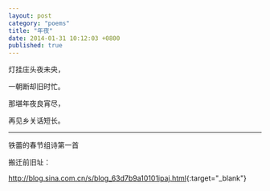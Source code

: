 ```yaml
---
layout: post
category: "poems"
title: "年夜"
date: 2014-01-31 10:12:03 +0800
published: true
---
```

灯挂庄头夜未央，

一朝断却旧时忙。

那堪年夜良宵尽，

再见乡关话短长。     
<!--more-->

---

铁蕾的春节组诗第一首

搬迁前旧址：

<http://blog.sina.com.cn/s/blog_63d7b9a10101ipaj.html>{:target="_blank"}